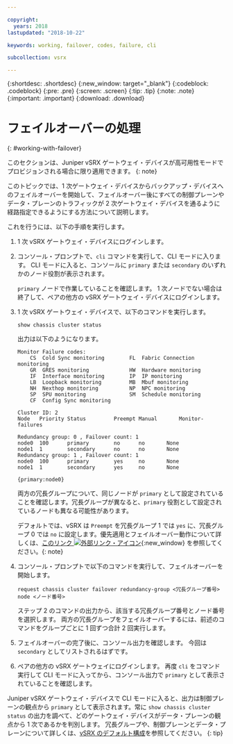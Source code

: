 ```yaml
---

copyright:
  years: 2018
lastupdated: "2018-10-22"

keywords: working, failover, codes, failure, cli

subcollection: vsrx

---
```


{:shortdesc: .shortdesc}
{:new_window: target="_blank"}
{:codeblock: .codeblock}
{:pre: .pre}
{:screen: .screen}
{:tip: .tip}
{:note: .note}
{:important: .important}
{:download: .download}

# フェイルオーバーの処理
{: #working-with-failover}

このセクションは、Juniper vSRX ゲートウェイ・デバイスが高可用性モードでプロビジョンされる場合に限り適用できます。
{: note}

このトピックでは、1 次ゲートウェイ・デバイスからバックアップ・デバイスへのフェイルオーバーを開始して、フェイルオーバー後にすべての制御プレーンやデータ・プレーンのトラフィックが 2 次ゲートウェイ・デバイスを通るように経路指定できるようにする方法について説明します。

これを行うには、以下の手順を実行します。

1. 1 次 vSRX ゲートウェイ・デバイスにログインします。

2. コンソール・プロンプトで、`cli` コマンドを実行して、CLI モードに入ります。 CLI モードに入ると、コンソールに `primary` または `secondary` のいずれかのノード役割が表示されます。

	`primary` ノードで作業していることを確認します。 1 次ノードでない場合は終了して、ペアの他方の vSRX ゲートウェイ・デバイスにログインします。

2. 1 次 vSRX ゲートウェイ・デバイスで、以下のコマンドを実行します。

	```
	show chassis cluster status
	```
	出力は以下のようになります。

	```
	Monitor Failure codes:
		CS  Cold Sync monitoring        FL  Fabric Connection monitoring
		GR  GRES monitoring             HW  Hardware monitoring
		IF  Interface monitoring        IP  IP monitoring
		LB  Loopback monitoring         MB  Mbuf monitoring
		NH  Nexthop monitoring          NP  NPC monitoring
		SP  SPU monitoring              SM  Schedule monitoring
		CF  Config Sync monitoring

	Cluster ID: 2
	Node   Priority Status         Preempt Manual   	Monitor-failures

	Redundancy group: 0 , Failover count: 1
	node0  100      primary        no      no       None
	node1  1        secondary      no      no       None
	Redundancy group: 1 , Failover count: 1
	node0  100      primary        yes     no       None
	node1  1        secondary      yes     no       None

	{primary:node0}
	```

	両方の冗長グループについて、同じノードが `primary` として設定されていることを確認します。冗長グループが異なると、`primary` 役割として設定されているノードも異なる可能性があります。 
	
	デフォルトでは、vSRX は `Preempt` を冗長グループ 1 では `yes` に、冗長グループ 0 では `no` に設定します。優先適用とフェイルオーバー動作について詳しくは、[このリンク ![外部リンク・アイコン](../../icons/launch-glyph.svg "外部リンク・アイコン")](https://www.juniper.net/documentation/en_US/junos/topics/topic-map/security-chassis-cluster-redundancy-group-failover.html){:new_window} を参照してください。{: note}

3. コンソール・プロンプトで以下のコマンドを実行して、フェイルオーバーを開始します。

	```
	request chassis cluster failover redundancy-group <冗長グループ番号> node <ノード番号>
	```

	ステップ 2 のコマンドの出力から、該当する冗長グループ番号とノード番号を選択します。 両方の冗長グループをフェイルオーバーするには、前述のコマンドをグループごとに 1 回ずつ合計 2 回実行します。

4. フェイルオーバーの完了後に、コンソール出力を確認します。 今回は `secondary` としてリストされるはずです。

5. ペアの他方の vSRX ゲートウェイにログインします。 再度 `cli` をコマンド実行して CLI モードに入ってから、コンソール出力で `primary` として表示されていることを確認します。

Juniper vSRX ゲートウェイ・デバイスで CLI モードに入ると、出力は制御プレーンの観点から `primary` として表示されます。常に `show chassis cluster status` の出力を調べて、どのゲートウェイ・デバイスがデータ・プレーンの観点から 1 次であるかを判別します。 冗長グループや、制御プレーンとデータ・プレーンについて詳しくは、[vSRX のデフォルト構成](/docs/infrastructure/vsrx?topic=vsrx-understanding-the-vsrx-default-configuration)を参照してください。
{: tip}
